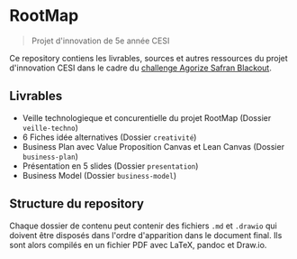 # RootMap

> Projet d'innovation de 5e année CESI

Ce repository contiens les livrables, sources et autres ressources du projet d'innovation CESI dans le cadre du [challenge Agorize Safran Blackout](https://www.agorize.com/fr/challenges/black-out-challenge).

## Livrables

* Veille technologieque et concurentielle du projet RootMap (Dossier `veille-techno`)
* 6 Fiches idée alternatives (Dossier `creativité`)
* Business Plan avec Value Proposition Canvas et Lean Canvas (Dossier `business-plan`)
* Présentation en 5 slides (Dossier `presentation`)
* Business Model (Dossier `business-model`)

## Structure du repository

Chaque dossier de contenu peut contenir des fichiers `.md` et `.drawio` qui doivent être disposés dans l'ordre d'apparition dans le document final.
Ils sont alors compilés en un fichier PDF avec LaTeX, pandoc et Draw.io.